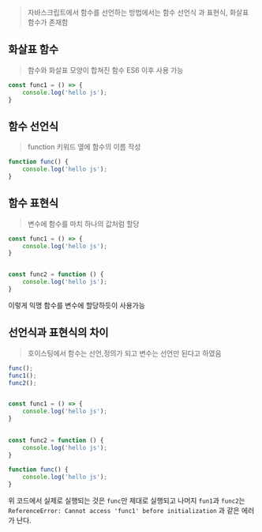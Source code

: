 > 자바스크립트에서 함수를 선언하는 방법에서는 함수 선언식 과 표현식, 화살표 함수가 존재함

## 화살표 함수
> 함수와 화살표 모양이 합쳐진 함수 ES6 이후 사용 가능

```js
const func1 = () => {
    console.log('hello js');
}

```
## 함수 선언식
> function 키워드 옆에 함수의 이름 작성

```js
function func() {
    console.log('hello js');
}
```
## 함수 표현식
> 변수에 함수를 마치 하나의 값처럼 할당

```js
const func1 = () => {
    console.log('hello js');
}


const func2 = function () {
    console.log('hello js');
}
```

이렇게 익명 함수를 변수에 할당하듯이 사용가능

## 선언식과 표현식의 차이
> 호이스팅에서 함수는 선언,정의가 되고 변수는 선언만 된다고 하였음

```js
func();
func1();
func2();


const func1 = () => {
    console.log('hello js');
}
 

const func2 = function () {
    console.log('hello js');
}
  
function func() {
    console.log('hello js');
}
```

위 코드에서 실제로 실행되는 것은 `func`만 제대로 실행되고 나머지 `fun1`과 `func2`는 `ReferenceError: Cannot access 'func1' before initialization` 과 같은 에러가 난다.

